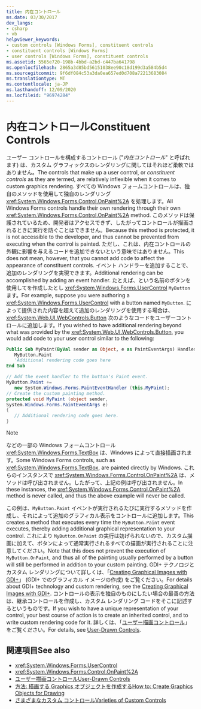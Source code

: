 ```yaml
---
title: 内在コントロール
ms.date: 03/30/2017
dev_langs:
- csharp
- vb
helpviewer_keywords:
- custom controls [Windows Forms], constituent controls
- constituent controls [Windows Forms]
- user controls [Windows Forms], constituent controls
ms.assetid: 5565e720-198b-4bbd-a2bd-c447ba641798
ms.openlocfilehash: 2865a3d85bd56151038ee90c18d199d3a584b5d4
ms.sourcegitcommit: 9f6df084c53a3da0ea657ed0d708a72213683084
ms.translationtype: MT
ms.contentlocale: ja-JP
ms.lasthandoff: 12/09/2020
ms.locfileid: "96974284"
---
```

# <a name="constituent-controls"></a><span data-ttu-id="3a18e-102">内在コントロール</span><span class="sxs-lookup"><span data-stu-id="3a18e-102">Constituent Controls</span></span>
<span data-ttu-id="3a18e-103">ユーザー コントロールを構成するコントロール ("*内在コントロール*" と呼ばれます) は、カスタム グラフィックスのレンダリングに関してはそれほど柔軟ではありません。</span><span class="sxs-lookup"><span data-stu-id="3a18e-103">The controls that make up a user control, or *constituent controls* as they are termed, are relatively inflexible when it comes to custom graphics rendering.</span></span> <span data-ttu-id="3a18e-104">すべての Windows フォームコントロールは、独自のメソッドを使用して独自のレンダリング <xref:System.Windows.Forms.Control.OnPaint%2A> を処理します。</span><span class="sxs-lookup"><span data-stu-id="3a18e-104">All Windows Forms controls handle their own rendering through their own <xref:System.Windows.Forms.Control.OnPaint%2A> method.</span></span> <span data-ttu-id="3a18e-105">このメソッドは保護されているため、開発者はアクセスできず、したがってコントロールが描画されるときに実行を防ぐことはできません。</span><span class="sxs-lookup"><span data-stu-id="3a18e-105">Because this method is protected, it is not accessible to the developer, and thus cannot be prevented from executing when the control is painted.</span></span> <span data-ttu-id="3a18e-106">ただし、これは、内在コントロールの外観に影響を与えるコードを追加できないという意味ではありません。</span><span class="sxs-lookup"><span data-stu-id="3a18e-106">This does not mean, however, that you cannot add code to affect the appearance of constituent controls.</span></span> <span data-ttu-id="3a18e-107">イベント ハンドラーを追加することで、追加のレンダリングを実現できます。</span><span class="sxs-lookup"><span data-stu-id="3a18e-107">Additional rendering can be accomplished by adding an event handler.</span></span> <span data-ttu-id="3a18e-108">たとえば、という名前のボタンを使用してを作成したとし <xref:System.Windows.Forms.UserControl> `MyButton` ます。</span><span class="sxs-lookup"><span data-stu-id="3a18e-108">For example, suppose you were authoring a <xref:System.Windows.Forms.UserControl> with a button named `MyButton`.</span></span> <span data-ttu-id="3a18e-109">によって提供された内容を超えて追加のレンダリングを使用する場合は、 <xref:System.Web.UI.WebControls.Button> 次のようなコードをユーザーコントロールに追加します。</span><span class="sxs-lookup"><span data-stu-id="3a18e-109">If you wished to have additional rendering beyond what was provided by the <xref:System.Web.UI.WebControls.Button>, you would add code to your user control similar to the following:</span></span>  
  
```vb  
Public Sub MyPaint(ByVal sender as Object, e as PaintEventArgs) Handles _  
   MyButton.Paint  
   'Additional rendering code goes here  
End Sub  
```  
  
```csharp  
// Add the event handler to the button's Paint event.  
MyButton.Paint +=
   new System.Windows.Forms.PaintEventHandler (this.MyPaint);  
// Create the custom painting method.  
protected void MyPaint (object sender,
System.Windows.Forms.PaintEventArgs e)  
{  
   // Additional rendering code goes here.  
}  
```  
  
> [!NOTE]
> <span data-ttu-id="3a18e-110">などの一部の Windows フォームコントロール <xref:System.Windows.Forms.TextBox> は、Windows によって直接描画されます。</span><span class="sxs-lookup"><span data-stu-id="3a18e-110">Some Windows Forms controls, such as <xref:System.Windows.Forms.TextBox>, are painted directly by Windows.</span></span> <span data-ttu-id="3a18e-111">これらのインスタンスで <xref:System.Windows.Forms.Control.OnPaint%2A> は、メソッドは呼び出されません。したがって、上記の例は呼び出されません。</span><span class="sxs-lookup"><span data-stu-id="3a18e-111">In these instances, the <xref:System.Windows.Forms.Control.OnPaint%2A> method is never called, and thus the above example will never be called.</span></span>  
  
 <span data-ttu-id="3a18e-112">この例は、`MyButton.Paint` イベントが実行されるたびに実行するメソッドを作成し、それによって追加のグラフィカル表示をコントロールに追加します。</span><span class="sxs-lookup"><span data-stu-id="3a18e-112">This creates a method that executes every time the `MyButton.Paint` event executes, thereby adding additional graphical representation to your control.</span></span> <span data-ttu-id="3a18e-113">これにより `MyButton.OnPaint` の実行は妨げられないので、カスタム描画に加えて、ボタンによって通常実行されるすべての描画が実行されることに注意してください。</span><span class="sxs-lookup"><span data-stu-id="3a18e-113">Note that this does not prevent the execution of `MyButton.OnPaint`, and thus all of the painting usually performed by a button will still be performed in addition to your custom painting.</span></span> <span data-ttu-id="3a18e-114">GDI+ テクノロジとカスタム レンダリングについて詳しくは、「[Creating Graphical Images with GDI+](../advanced/how-to-create-graphics-objects-for-drawing.md)」 (GDI+ でのグラフィカル イメージの作成) をご覧ください。</span><span class="sxs-lookup"><span data-stu-id="3a18e-114">For details about GDI+ technology and custom rendering, see the [Creating Graphical Images with GDI+](../advanced/how-to-create-graphics-objects-for-drawing.md).</span></span> <span data-ttu-id="3a18e-115">コントロールの表示を独自のものにしたい場合の最善の方法は、継承コントロールを作成し、カスタム レンダリング コードをそこに記述するというものです。</span><span class="sxs-lookup"><span data-stu-id="3a18e-115">If you wish to have a unique representation of your control, your best course of action is to create an inherited control, and to write custom rendering code for it.</span></span> <span data-ttu-id="3a18e-116">詳しくは、「[ユーザー描画コントロール](user-drawn-controls.md)」をご覧ください。</span><span class="sxs-lookup"><span data-stu-id="3a18e-116">For details, see [User-Drawn Controls](user-drawn-controls.md).</span></span>  
  
## <a name="see-also"></a><span data-ttu-id="3a18e-117">関連項目</span><span class="sxs-lookup"><span data-stu-id="3a18e-117">See also</span></span>

- <xref:System.Windows.Forms.UserControl>
- <xref:System.Windows.Forms.Control.OnPaint%2A>
- [<span data-ttu-id="3a18e-118">ユーザー描画コントロール</span><span class="sxs-lookup"><span data-stu-id="3a18e-118">User-Drawn Controls</span></span>](user-drawn-controls.md)
- [<span data-ttu-id="3a18e-119">方法: 描画する Graphics オブジェクトを作成する</span><span class="sxs-lookup"><span data-stu-id="3a18e-119">How to: Create Graphics Objects for Drawing</span></span>](../advanced/how-to-create-graphics-objects-for-drawing.md)
- [<span data-ttu-id="3a18e-120">さまざまなカスタム コントロール</span><span class="sxs-lookup"><span data-stu-id="3a18e-120">Varieties of Custom Controls</span></span>](varieties-of-custom-controls.md)
